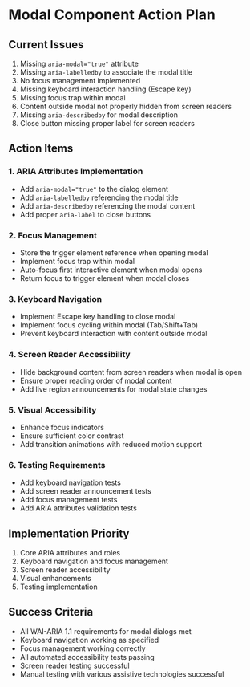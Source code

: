 # Modal Component Action Plan

## Current Issues
1. Missing `aria-modal="true"` attribute
2. Missing `aria-labelledby` to associate the modal title
3. No focus management implemented
4. Missing keyboard interaction handling (Escape key)
5. Missing focus trap within modal
6. Content outside modal not properly hidden from screen readers
7. Missing `aria-describedby` for modal description
8. Close button missing proper label for screen readers

## Action Items

### 1. ARIA Attributes Implementation
- Add `aria-modal="true"` to the dialog element
- Add `aria-labelledby` referencing the modal title
- Add `aria-describedby` referencing the modal content
- Add proper `aria-label` to close buttons

### 2. Focus Management
- Store the trigger element reference when opening modal
- Implement focus trap within modal
- Auto-focus first interactive element when modal opens
- Return focus to trigger element when modal closes

### 3. Keyboard Navigation
- Implement Escape key handling to close modal
- Implement focus cycling within modal (Tab/Shift+Tab)
- Prevent keyboard interaction with content outside modal

### 4. Screen Reader Accessibility
- Hide background content from screen readers when modal is open
- Ensure proper reading order of modal content
- Add live region announcements for modal state changes

### 5. Visual Accessibility
- Enhance focus indicators
- Ensure sufficient color contrast
- Add transition animations with reduced motion support

### 6. Testing Requirements
- Add keyboard navigation tests
- Add screen reader announcement tests
- Add focus management tests
- Add ARIA attributes validation tests

## Implementation Priority
1. Core ARIA attributes and roles
2. Keyboard navigation and focus management
3. Screen reader accessibility
4. Visual enhancements
5. Testing implementation

## Success Criteria
- All WAI-ARIA 1.1 requirements for modal dialogs met
- Keyboard navigation working as specified
- Focus management working correctly
- All automated accessibility tests passing
- Screen reader testing successful
- Manual testing with various assistive technologies successful